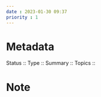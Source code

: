 ```yaml
---
date : 2023-01-30 09:37
priority : 1
---
```

# Metadata
Status ::
Type ::
Summary :: 
Topics :: 
# Note
